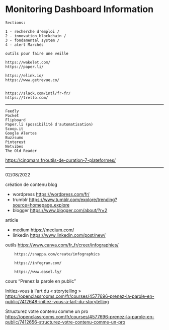 # Monitoring Dashboard Information

	Sections:

	1 - recherche d'emploi / 
	2 - innovation blockchain / 
	3 - fondamental system / 
	4 - alert Marchés

	outils pour faire une veille

	https://wakelet.com/
	https://paper.li/

	https://elink.io/
	https://www.getrevue.co/


	https://slack.com/intl/fr-fr/
	https://trello.com/
________________________________________
    Feedly
    Pocket
    Flipboard
    Paper.li (possibilité d'automatisation)
    Scoop.it
    Google Alertes
    Buzzsumo
    Pinterest
    Netvibes
    The Old Reader

https://cinqmars.fr/outils-de-curation-7-plateformes/

---------------------------------------------------
02/08/2022

création de contenu
blog
- wordpress https://wordpress.com/fr/
- trumblr https://www.tumblr.com/explore/trending?source=homepage_explore
- blogger https://www.blogger.com/about/?r=2

article
- medium https://medium.com/
- linkedin https://www.linkedin.com/post/new/


outils https://www.canva.com/fr_fr/creer/infographies/

        https://snappa.com/create/infographics

        https://infogram.com/

        https://www.easel.ly/


cours “Prenez la parole en public”

Initiez-vous à l'art du « storytelling »
        https://openclassrooms.com/fr/courses/4577696-prenez-la-parole-en-public/7412648-initiez-vous-a-lart-du-storytelling

Structurez votre contenu comme un pro
        https://openclassrooms.com/fr/courses/4577696-prenez-la-parole-en-public/7412656-structurez-votre-contenu-comme-un-pro
